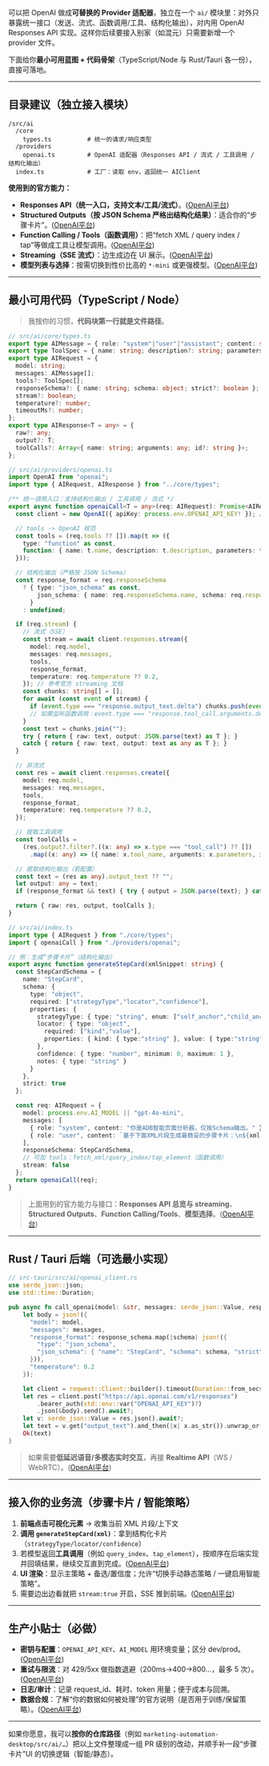 可以把 OpenAI 做成**可替换的 Provider 适配器**，独立在一个 `ai/` 模块里：对外只暴露统一接口（发送、流式、函数调用/工具、结构化输出），对内用 OpenAI Responses API 实现。这样你后续要接入别家（如混元）只需要新增一个 provider 文件。

下面给你**最小可用蓝图 + 代码骨架**（TypeScript/Node 与 Rust/Tauri 各一份），直接可落地。

---

## 目录建议（独立接入模块）

```
/src/ai
  /core
    types.ts          # 统一的请求/响应类型
  /providers
    openai.ts         # OpenAI 适配器（Responses API / 流式 / 工具调用 / 结构化输出）
  index.ts            # 工厂：读取 env，返回统一 AIClient
```

**使用到的官方能力：**

* **Responses API（统一入口，支持文本/工具/流式）**。([OpenAI平台][1])
* **Structured Outputs（按 JSON Schema 严格出结构化结果）**：适合你的“步骤卡片”。([OpenAI平台][2])
* **Function Calling / Tools（函数调用）**：把“fetch XML / query index / tap”等做成工具让模型调用。([OpenAI平台][3])
* **Streaming（SSE 流式）**：边生成边在 UI 展示。([OpenAI平台][4])
* **模型列表与选择**：按需切换到性价比高的 `*-mini` 或更强模型。([OpenAI平台][5])

---

## 最小可用代码（TypeScript / Node）

> 我按你的习惯，**代码块第一行就是文件路径**。

```ts
// src/ai/core/types.ts
export type AIMessage = { role: "system"|"user"|"assistant"; content: string };
export type ToolSpec = { name: string; description?: string; parameters: object }; // JSON Schema
export type AIRequest = {
  model: string;
  messages: AIMessage[];
  tools?: ToolSpec[];
  responseSchema?: { name: string; schema: object; strict?: boolean };
  stream?: boolean;
  temperature?: number;
  timeoutMs?: number;
};
export type AIResponse<T = any> = {
  raw?: any;
  output?: T;
  toolCalls?: Array<{ name: string; arguments: any; id?: string }>;
};
```

```ts
// src/ai/providers/openai.ts
import OpenAI from "openai";
import type { AIRequest, AIResponse } from "../core/types";

/** 统一调用入口：支持结构化输出 / 工具调用 / 流式 */
export async function openaiCall<T = any>(req: AIRequest): Promise<AIResponse<T>> {
  const client = new OpenAI({ apiKey: process.env.OPENAI_API_KEY! }); // 在进程环境里注入

  // tools -> OpenAI 规范
  const tools = (req.tools ?? []).map(t => ({
    type: "function" as const,
    function: { name: t.name, description: t.description, parameters: t.parameters },
  }));

  // 结构化输出（严格按 JSON Schema）
  const response_format = req.responseSchema
    ? { type: "json_schema" as const,
        json_schema: { name: req.responseSchema.name, schema: req.responseSchema.schema, strict: req.responseSchema.strict ?? true }
      }
    : undefined;

  if (req.stream) {
    // 流式（SSE）
    const stream = await client.responses.stream({
      model: req.model,
      messages: req.messages,
      tools,
      response_format,
      temperature: req.temperature ?? 0.2,
    }); // 参考官方 streaming 文档
    const chunks: string[] = [];
    for await (const event of stream) {
      if (event.type === "response.output_text.delta") chunks.push(event.delta);
      // 如需监听函数调用：event.type === "response.tool_call.arguments.delta"
    }
    const text = chunks.join("");
    try { return { raw: text, output: JSON.parse(text) as T }; }
    catch { return { raw: text, output: text as any as T }; }
  }

  // 非流式
  const res = await client.responses.create({
    model: req.model,
    messages: req.messages,
    tools,
    response_format,
    temperature: req.temperature ?? 0.2,
  });

  // 提取工具调用
  const toolCalls =
    (res.output?.filter?.((x: any) => x.type === "tool_call") ?? [])
      .map((x: any) => ({ name: x.tool_name, arguments: x.parameters, id: x.id }));

  // 提取结构化输出（若配置）
  const text = (res as any).output_text ?? "";
  let output: any = text;
  if (response_format && text) { try { output = JSON.parse(text); } catch {} }

  return { raw: res, output, toolCalls };
}
```

```ts
// src/ai/index.ts
import type { AIRequest } from "./core/types";
import { openaiCall } from "./providers/openai";

// 例：生成“步骤卡片”（结构化输出）
export async function generateStepCard(xmlSnippet: string) {
  const StepCardSchema = {
    name: "StepCard",
    schema: {
      type: "object",
      required: ["strategyType","locator","confidence"],
      properties: {
        strategyType: { type: "string", enum: ["self_anchor","child_anchor","local_index","global_index","ocr_match","image_template"] },
        locator: { type: "object",
          required: ["kind","value"],
          properties: { kind: { type:"string" }, value: { type:"string" } }
        },
        confidence: { type: "number", minimum: 0, maximum: 1 },
        notes: { type: "string" }
      }
    },
    strict: true
  };

  const req: AIRequest = {
    model: process.env.AI_MODEL || "gpt-4o-mini",
    messages: [
      { role: "system", content: "你是ADB智能页面分析器，仅按Schema输出。" },
      { role: "user", content: `基于下面XML片段生成最稳妥的步骤卡片：\n${xmlSnippet}` }
    ],
    responseSchema: StepCardSchema,
    // 可加 tools：fetch_xml/query_index/tap_element（函数调用）
    stream: false
  };
  return openaiCall(req);
}
```

> 上面用到的官方能力与接口：**Responses API 总览与 streaming**、**Structured Outputs**、**Function Calling/Tools**、**模型选择**。([OpenAI平台][6])

---

## Rust / Tauri 后端（可选最小实现）

```rust
// src-tauri/src/ai/openai_client.rs
use serde_json::json;
use std::time::Duration;

pub async fn call_openai(model: &str, messages: serde_json::Value, response_schema: Option<serde_json::Value>) -> anyhow::Result<String> {
    let body = json!({
      "model": model,
      "messages": messages,
      "response_format": response_schema.map(|schema| json!({
        "type": "json_schema",
        "json_schema": { "name": "StepCard", "schema": schema, "strict": true }
      })),
      "temperature": 0.2
    });

    let client = reqwest::Client::builder().timeout(Duration::from_secs(60)).build()?;
    let res = client.post("https://api.openai.com/v1/responses")
        .bearer_auth(std::env::var("OPENAI_API_KEY")?)
        .json(&body).send().await?;
    let v: serde_json::Value = res.json().await?;
    let text = v.get("output_text").and_then(|x| x.as_str()).unwrap_or("").to_string();
    Ok(text)
}
```

> 如果需要**低延迟语音/多模态实时交互**，再接 **Realtime API**（WS / WebRTC）。([OpenAI平台][7])

---

## 接入你的业务流（步骤卡片 / 智能策略）

1. **前端点击可视化元素** → 收集当前 XML 片段/上下文
2. **调用 `generateStepCard(xml)`**：拿到结构化卡片（`strategyType/locator/confidence`）
3. 若模型返回**工具调用**（例如 `query_index`、`tap_element`），按顺序在后端实现并回填结果，继续交互直到完成。([OpenAI平台][3])
4. **UI 渲染**：显示主策略 + 备选/置信度；允许“切换手动静态策略 / 一键启用智能策略”。
5. 需要边出边看就把 `stream:true` 开启，SSE 推到前端。([OpenAI平台][4])

---

## 生产小贴士（必做）

* **密钥与配置**：`OPENAI_API_KEY`、`AI_MODEL` 用环境变量；区分 dev/prod。([OpenAI平台][8])
* **重试与限流**：对 429/5xx 做指数退避（200ms→400→800…，最多 5 次）。([OpenAI平台][9])
* **日志/审计**：记录 request_id、耗时、token 用量；便于成本与回溯。
* **数据合规**：了解“你的数据如何被处理”的官方说明（是否用于训练/保留策略）。([OpenAI平台][10])

---

如果你愿意，我可以**按你的仓库路径**（例如 `marketing-automation-desktop/src/ai/…`）把以上文件整理成一组 PR 级别的改动，并顺手补一段“步骤卡片”UI 的切换逻辑（智能/静态）。

[1]: https://platform.openai.com/docs/api-reference/introduction?utm_source=chatgpt.com "API Reference - OpenAI API"
[2]: https://platform.openai.com/docs/guides/structured-outputs?utm_source=chatgpt.com "Structured model outputs - OpenAI API"
[3]: https://platform.openai.com/docs/guides/function-calling?utm_source=chatgpt.com "Function calling - OpenAI API"
[4]: https://platform.openai.com/docs/api-reference/responses-streaming?utm_source=chatgpt.com "API Reference"
[5]: https://platform.openai.com/docs/models?utm_source=chatgpt.com "Models - OpenAI API"
[6]: https://platform.openai.com/docs/api-reference/responses?mkt_tok=mjuylvjgty0ymjcaaags7fxnm_jn52tiiblvxijdvnje4z15laurtxpmhdyr-rk6pyoekdqlz7r7dm-swlo3c73qabibmcilqp0tvnjrp1wjq9ckpoz93welxhdn4euei3bosq&mkt_tok=mjuylvjgty0ymjcaaags7fxnm_jn52tiiblvxijdvnje4z15laurtxpmhdyr-rk6pyoekdqlz7r7dm-swlo3c73qabibmcilqp0tvnjrp1wjq9ckpoz93welxhdn4euei3bosq&utm_cta=website-marketplace-page-featured&utm_source=chatgpt.com "API Reference"
[7]: https://platform.openai.com/docs/guides/realtime?utm_source=chatgpt.com "Realtime API"
[8]: https://platform.openai.com/docs/libraries?utm_source=chatgpt.com "Libraries - OpenAI API"
[9]: https://platform.openai.com/docs/models/compare?utm_source=chatgpt.com "Compare models - OpenAI API"
[10]: https://platform.openai.com/docs/quickstart?utm_source=chatgpt.com "Developer quickstart - OpenAI API"
